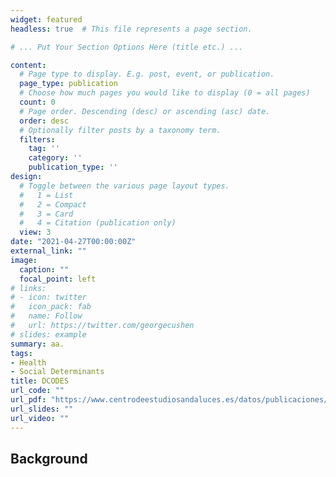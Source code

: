 ```yaml
---
widget: featured
headless: true  # This file represents a page section.

# ... Put Your Section Options Here (title etc.) ...

content:
  # Page type to display. E.g. post, event, or publication.
  page_type: publication
  # Choose how much pages you would like to display (0 = all pages)
  count: 0
  # Page order. Descending (desc) or ascending (asc) date.
  order: desc
  # Optionally filter posts by a taxonomy term.
  filters:
    tag: ''
    category: ''
    publication_type: ''
design:
  # Toggle between the various page layout types.
  #   1 = List
  #   2 = Compact
  #   3 = Card
  #   4 = Citation (publication only)
  view: 3
date: "2021-04-27T00:00:00Z"
external_link: ""
image:
  caption: ""
  focal_point: left
# links:
# - icon: twitter
#   icon_pack: fab
#   name: Follow
#   url: https://twitter.com/georgecushen
# slides: example
summary: aa.
tags:
- Health
- Social Determinants
title: DCODES
url_code: ""
url_pdf: "https://www.centrodeestudiosandaluces.es/datos/publicaciones/Actualidad77.pdf"
url_slides: ""
url_video: ""
---
```


## Background
